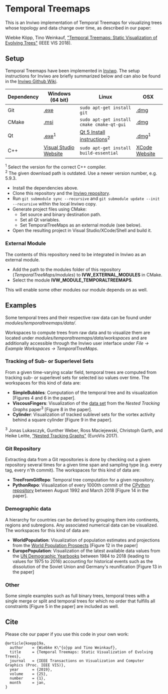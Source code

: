 # Temporal Treemaps

This is an Inviwo implementation of Temporal Treemaps for visualizing trees whose topology and data change over time, as described in our paper:

Wiebke Köpp, Tino Weinkauf, ["Temporal Treemaps: Static Visualization of Evolving Trees"](https://www.csc.kth.se/~weinkauf/publications/abskoepp19a.html) (IEEE VIS 2018).

## Setup

Temporal Treemaps have been implemented in [Inviwo](https://inviwo.org/). The setup instructions for Inviwo are briefly summarized below and can also be found in the [Inviwo Github Wiki](https://github.com/inviwo/inviwo/wiki).

| Dependency | Windows (64 bit) | Linux | OSX|
| --- | --- | --- | --- |
| Git | [.exe](https://github.com/git-for-windows/git/releases/download/v2.15.1.windows.2/Git-2.15.1.2-64-bit.exe)  |  `sudo apt-get install git ` | [.dmg](https://sourceforge.net/projects/git-osx-installer/files/git-2.15.1-intel-universal-mavericks.dmg/download?use_mirror=autoselect)
| CMake  | [.msi](https://cmake.org/files/v3.10/cmake-3.10.1-win64-x64.msi)  |  `sudo apt-get install cmake cmake-qt-gui ` | [.dmg](https://cmake.org/files/v3.10/cmake-3.10.2-Darwin-x86_64.dmg)
| Qt  | [.exe](http://download.qt.io/official_releases/qt/5.9/5.9.3/qt-opensource-windows-x86-5.9.3.exe)<sup>1</sup> | [Qt 5 Install instructions](https://wiki.qt.io/Install_Qt_5_on_Ubuntu)<sup>2</sup> | [.dmg](http://download.qt.io/official_releases/qt/5.9/5.9.3/qt-opensource-mac-x64-5.9.3.dmg)<sup>1</sup>
| C++ | [Visual Studio Website](https://visualstudio.microsoft.com/) | `sudo apt-get install build-essential` | [XCode Website](https://developer.apple.com/xcode/)

<sup>1</sup> Select the version for the correct C++ compiler.  
<sup>2</sup> The given download path is outdated. Use a newer version number, e.g. 5.9.3.

* Install the dependencies above.
* Clone this repository and the [Inviwo repository](https://github.com/inviwo/inviwo).
* Run `git submodule sync --recursive` and `git submodule update --init --recursive` within the local Inviwo copy.
* Generate project files using CMake:
  * Set source and binary destination path.
  * Set all Qt variables.
  * Set TemporalTreeMaps as an external module (see below).
* Open the resulting project in Visual Studio/XCode/Shell and build it.

### External Module

The contents of this repository need to be integrated in Inviwo as an external module.
* Add the path to the modules folder of this repository (*TemporalTreeMaps/modules*) to **IVW_EXTERNAL_MODULES** in CMake.
* Select the module **IVW_MODULE_TEMPORALTREEMAPS**.

This will enable some other modules our module depends on as well.

## Examples

Some temporal trees and their respective raw data can be found under *modules/temporaltreemaps/data/*.

Workspaces to compute trees from raw data and to visualize them are located under *modules/temporaltreemaps/data/workspaces* and are additionally accessible through the Inviwo user interface under *File → Example Workspaces → TemporalTreeMaps*.

### Tracking of Sub- or Superlevel Sets

From a given time-varying scalar field, temporal trees are computed from tracking sub- or superlevel sets for selected iso values over time. The workspaces for this kind of data are:

* **SimpleBubbles**: Computation of the temporal tree and its visualization [Figures 4 and 6 in the paper].
* **ViscousFingers**: Visualization of the [data set](https://www.jluk.de/blog/NestedTrackingGraphs/) from the *Nested Tracking Graphs* paper<sup>3</sup> [Figure 8 in the paper].
* **Cylinder**: Visualization of tracked sublevel sets for the vortex activity behind a square cylinder [Figure 9 in the paper].

<sup>3</sup> Jonas Lukasczyk, Gunther Weber, Ross Maciejewski, Christoph Garth, and Heike Leitte, ["Nested Tracking Graphs"](https://www.jluk.de/resources/papers/NestedTrackingGraphs2017.pdf) (EuroVis 2017).

### Git Repository

Extracting data from a Git repositories is done by checking out a given repository several times for a given time span and sampling type (e.g. every tag, every n'th commit). The workspaces for this kind of data are:

* **TreeFromGitRepo**: Temporal tree computation for a given repository.
* **PythonRepo**: Visualization of every 1000th commit of the [CPython repository](https://github.com/python/cpython) between August 1992 and March 2018 [Figure 14 in the paper].

### Demographic data

A hierarchy for countries can be derived by grouping them into continents, regions and subregions. Any associated numerical data can be visualized. The workspaces for this kind of data are:

* **WorldPopulation**: Visualization of population estimates and projections from the [World Population Prospects](https://population.un.org/wpp/) [Figure 12 in the paper]
* **EuropePopulation**: Visualization of the latest available data values from the [UN Demographic Yearbooks](https://unstats.un.org/unsd/demographic-social/products/dyb/) between 1984 to 2018 (leading to values for 1975 to 2016) accounting for historical events such as the dissolution of the Soviet Union and Germany's reunification [Figure 13 in the paper]

### Other

Some simple examples such as full binary trees, temporal trees with a single merge or split and temporal trees for which no order that fulfills all constraints [Figure 5 in the paper] are included as well.

## Cite

Please cite our paper if you use this code in your own work:

```
@article{koepp19a,
  author    = {Wiebke K\"{o}pp and Tino Weinkauf},
  title     = {Temporal Treemaps: Static Visualization of Evolving Trees},
  journal   = {IEEE Transactions on Visualization and Computer Graphics (Proc. IEEE VIS)},
  year      = {2019},
  volume    = {25},
  number    = {1},
  month     = jan,
}
```
